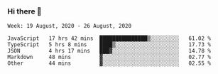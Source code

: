 ### Hi there 👋

<!--
**brrianalexis/brrianalexis** is a ✨ _special_ ✨ repository because its `README.md` (this file) appears on your GitHub profile.

Here are some ideas to get you started:

- 🔭 I’m currently working on ...
- 🌱 I’m currently learning ...
- 👯 I’m looking to collaborate on ...
- 🤔 I’m looking for help with ...
- 💬 Ask me about ...
- 📫 How to reach me: ...
- 😄 Pronouns: ...
- ⚡ Fun fact: ...
-->


<!--START_SECTION:waka-->
```text
Week: 19 August, 2020 - 26 August, 2020

JavaScript   17 hrs 42 mins  ███████████████▒░░░░░░░░░   61.02 % 
TypeScript   5 hrs 8 mins    ████▒░░░░░░░░░░░░░░░░░░░░   17.73 % 
JSON         4 hrs 17 mins   ███▓░░░░░░░░░░░░░░░░░░░░░   14.78 % 
Markdown     48 mins         ▓░░░░░░░░░░░░░░░░░░░░░░░░   02.77 % 
Other        44 mins         ▓░░░░░░░░░░░░░░░░░░░░░░░░   02.55 % 
```
<!--END_SECTION:waka-->

